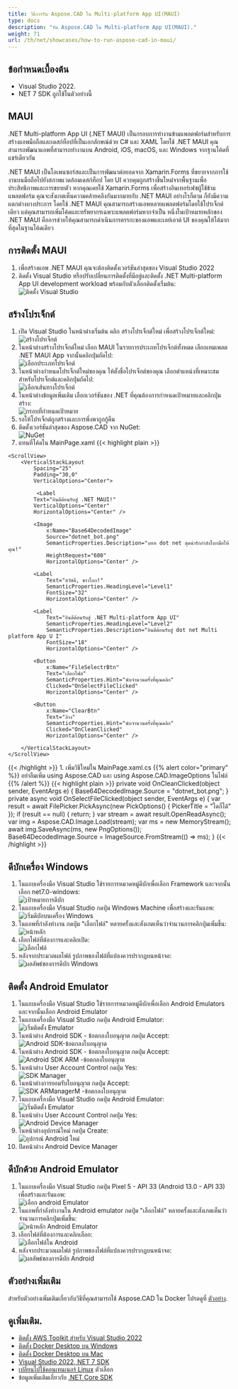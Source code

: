 ```yaml
---
title: วิธีการรัน Aspose.CAD ใน Multi-platform App UI(MAUI)
type: docs
description: "รัน Aspose.CAD ใน Multi-platform App UI(MAUI)."
weight: 71
url: /th/net/showcases/how-to-run-aspose-cad-in-maui/
---
```


## ข้อกำหนดเบื้องต้น
- Visual Studio 2022.
- NET 7 SDK ถูกใช้ในตัวอย่างนี้


## MAUI

.NET Multi-platform App UI (.NET MAUI) เป็นกรอบการทำงานข้ามแพลตฟอร์มสำหรับการสร้างแอพมือถือและเดสก์ท็อปที่เป็นเอกลักษณ์ด้วย C# และ XAML
โดยใช้ .NET MAUI คุณสามารถพัฒนาแอพที่สามารถทำงานบน Android, iOS, macOS, และ Windows จากฐานโค้ดที่แชร์เดียวกัน

.NET MAUI เป็นโอเพนซอร์สและเป็นการพัฒนาต่อยอดจาก Xamarin.Forms ที่ขยายจากการใช้งานบนมือถือไปยังสภาพแวดล้อมเดสก์ท็อป โดย UI ควบคุมถูกสร้างขึ้นใหม่จากพื้นฐานเพื่อประสิทธิภาพและการขยายตัว
หากคุณเคยใช้ Xamarin.Forms เพื่อสร้างอินเทอร์เฟซผู้ใช้ข้ามแพลตฟอร์ม คุณจะสังเกตเห็นความคล้ายคลึงกันมากมายกับ .NET MAUI
อย่างไรก็ตาม ก็ยังมีความแตกต่างบางประการ
โดยใช้ .NET MAUI คุณสามารถสร้างแอพหลายแพลตฟอร์มโดยใช้โปรเจ็กต์เดียว แต่คุณสามารถเพิ่มโค้ดและทรัพยากรเฉพาะแพลตฟอร์มหากจำเป็น
หนึ่งในเป้าหมายหลักของ .NET MAUI คือการช่วยให้คุณสามารถดำเนินการตรรกะของแอพและเลย์เอาต์ UI ของคุณให้ได้มากที่สุดในฐานโค้ดเดียว


## การติดตั้ง MAUI

1. เพื่อสร้างแอพ .NET MAUI คุณจะต้องติดตั้งเวอร์ชันล่าสุดของ Visual Studio 2022
1. ติดตั้ง Visual Studio หรือปรับเปลี่ยนการติดตั้งที่มีอยู่และติดตั้ง .NET Multi-platform App UI development workload พร้อมกับตัวเลือกติดตั้งเริ่มต้น:<br>
![ติดตั้ง Visual Studio](/_assets/showcases/maui/visual-installer.png)


## สร้างโปรเจ็กต์

1. เปิด Visual Studio ในหน้าต่างเริ่มต้น คลิก สร้างโปรเจ็กต์ใหม่ เพื่อสร้างโปรเจ็กต์ใหม่:<br>
![สร้างโปรเจ็กต์](/_assets/showcases/maui/create-project.png)<br>
1. ในหน้าต่างสร้างโปรเจ็กต์ใหม่ เลือก MAUI ในรายการประเภทโปรเจ็กต์ทั้งหมด เลือกเทมเพลต .NET MAUI App จากนั้นคลิกปุ่มถัดไป:<br>
![เลือกประเภทโปรเจ็กต์](/_assets/showcases/maui/select-project.png)<br>
1. ในหน้าต่างกำหนดโปรเจ็กต์ใหม่ของคุณ ให้ตั้งชื่อโปรเจ็กต์ของคุณ เลือกตำแหน่งที่เหมาะสมสำหรับโปรเจ็กต์และคลิกปุ่มถัดไป:<br>
![เลือกเส้นทางโปรเจ็กต์](/_assets/showcases/maui/select-project-path.png)<br>
1. ในหน้าต่างข้อมูลเพิ่มเติม เลือกเวอร์ชันของ .NET ที่คุณต้องการกำหนดเป้าหมายและคลิกปุ่มสร้าง:<br>
![กรอบที่กำหนดเป้าหมาย](/_assets/showcases/maui/select-framework.png)<br>
1. รอให้โปรเจ็กต์ถูกสร้างและการพึ่งพาถูกกู้คืน
1. ติดตั้งเวอร์ชันล่าสุดของ Aspose.CAD จาก NuGet:<br>
![NuGet](/_assets/showcases/maui/nuget.png)<br>
1. แทนที่โค้ดใน MainPage.xaml
{{< highlight plain >}}
<?xml version="1.0" encoding="utf-8" ?>
<ContentPage xmlns="http://schemas.microsoft.com/dotnet/2021/maui"
             xmlns:x="http://schemas.microsoft.com/winfx/2009/xaml"
             x:Class="MauiApp1.MainPage">

    <ScrollView>
        <VerticalStackLayout
            Spacing="25"
            Padding="30,0"
            VerticalOptions="Center">

             <Label 
            Text="ยินดีต้อนรับสู่ .NET MAUI!"
            VerticalOptions="Center" 
            HorizontalOptions="Center" />

            <Image
                x:Name="Base64DecodedImage"
                Source="dotnet_bot.png"
                SemanticProperties.Description="บอท dot net สุดน่ารักกำลังโบกมือให้คุณ!"
                HeightRequest="600"
                HorizontalOptions="Center" />

            <Label
                Text="สวัสดี, ชาวโลก!"
                SemanticProperties.HeadingLevel="Level1"
                FontSize="32"
                HorizontalOptions="Center" />

            <Label
                Text="ยินดีต้อนรับสู่ .NET Multi-platform App UI"
                SemanticProperties.HeadingLevel="Level2"
                SemanticProperties.Description="ยินดีต้อนรับสู่ dot net Multi platform App U I"
                FontSize="18"
                HorizontalOptions="Center" />

            <Button
                x:Name="FileSelectrBtn"
                Text="เลือกไฟล์"
                SemanticProperties.Hint="นับจำนวนครั้งที่คุณคลิก"
                Clicked="OnSelectFileClicked"
                HorizontalOptions="Center" />

            <Button
                x:Name="ClearBtn"
                Text="ล้าง"
                SemanticProperties.Hint="นับจำนวนครั้งที่คุณคลิก"
                Clicked="OnCleanClicked"
                HorizontalOptions="Center" />

        </VerticalStackLayout>
    </ScrollView>
</ContentPage>
{{< /highlight >}}
1. เพิ่มวิธีใหม่ใน MainPage.xaml.cs
{{% alert color="primary" %}} 
อย่าลืมเพิ่ม using Aspose.CAD และ using Aspose.CAD.ImageOptions ในไฟล์
{{% /alert %}}
{{< highlight plain >}}
private void OnCleanClicked(object sender, EventArgs e)
{
    Base64DecodedImage.Source = "dotnet_bot.png";
}
private async void OnSelectFileClicked(object sender, EventArgs e)
{
    var result = await FilePicker.PickAsync(new PickOptions()
    {
        PickerTitle = "ใดก็ได้"
    });
    if (result == null)
    {
        return;
    }
    var stream = await result.OpenReadAsync();
    var img = Aspose.CAD.Image.Load(stream);
    var ms = new MemoryStream();
    await img.SaveAsync(ms, new PngOptions());
    Base64DecodedImage.Source = ImageSource.FromStream(() => ms);
}
{{< /highlight >}}


## ดีบักเครื่อง Windows

1. ในแถบเครื่องมือ Visual Studio ใช้รายการหมวดหมู่ดีบักเพื่อเลือก Framework และจากนั้นเลือก net7.0-windows:<br>
![เป้าหมายการดีบัก](/_assets/showcases/maui/windows-mode.png)<br>
1. ในแถบเครื่องมือ Visual Studio กดปุ่ม Windows Machine เพื่อสร้างและรันแอพ:<br>
![เริ่มดีบักบนเครื่อง Windows](/_assets/showcases/maui/windows-start-debug.png)<br>
1. ในแอพที่กำลังทำงาน กดปุ่ม "เลือกไฟล์" หลายครั้งและสังเกตเห็นว่าจำนวนการคลิกปุ่มเพิ่มขึ้น:<br>
![หน้าหลัก](/_assets/showcases/maui/windows-home-page.png)<br>
1. เลือกไฟล์ที่ต้องการและคลิกเปิด:<br>
![เลือกไฟล์](/_assets/showcases/maui/select-file.png)<br>
1. หลังจากประมวลผลไฟล์ รูปภาพของไฟล์ที่แปลงควรปรากฏบนหน้าจอ:<br>
![ผลลัพธ์ของการดีบัก Windows](/_assets/showcases/maui/windows-result.png)


## ติดตั้ง Android Emulator

1. ในแถบเครื่องมือ Visual Studio ใช้รายการหมวดหมู่ดีบักเพื่อเลือก Android Emulators และจากนั้นเลือก Android Emulator
1. ในแถบเครื่องมือ Visual Studio กดปุ่ม Android Emulator:<br>
![เริ่มติดตั้ง Emulator](/_assets/showcases/maui/start-install-emulator.png)<br>
1. ในหน้าต่าง Android SDK - ข้อตกลงใบอนุญาต กดปุ่ม Accept:<br>
![Android SDK-ข้อตกลงใบอนุญาต](/_assets/showcases/maui/android-sdk-1.png)<br>
1. ในหน้าต่าง Android SDK - ข้อตกลงใบอนุญาต กดปุ่ม Accept:<br>
![Android SDK ARM -ข้อตกลงใบอนุญาต](/_assets/showcases/maui/android-sdk-2.png)<br>
1. ในหน้าต่าง User Account Control กดปุ่ม Yes:<br>
![SDK Manager](/_assets/showcases/maui/android-sdk-3.png)<br>
1. ในหน้าต่างการยอมรับใบอนุญาต กดปุ่ม Accept:<br>
![SDK ARManagerM -ข้อตกลงใบอนุญาต](/_assets/showcases/maui/android-sdk-4.png)<br>
1. ในแถบเครื่องมือ Visual Studio กดปุ่ม Android Emulator:<br>
![เริ่มติดตั้ง Emulator](/_assets/showcases/maui/start-install-emulator.png)<br>
1. ในหน้าต่าง User Account Control กดปุ่ม Yes:<br>
![Android Device Manager](/_assets/showcases/maui/android-device-manager.png)<br>
1. ในหน้าต่างอุปกรณ์ใหม่ กดปุ่ม Create:<br>
![อุปกรณ์ Android ใหม่](/_assets/showcases/maui/android-new-device.png)<br>
1. ปิดหน้าต่าง Android Device Manager


## ดีบักด้วย Android Emulator

1. ในแถบเครื่องมือ Visual Studio กดปุ่ม Pixel 5 - API 33 (Android 13.0 - API 33) เพื่อสร้างและรันแอพ:<br>
![เลือก android Emulator](/_assets/showcases/maui/select-android-emulator.png)<br>
1. ในแอพที่กำลังทำงานใน Android emulator กดปุ่ม "เลือกไฟล์" หลายครั้งและสังเกตเห็นว่าจำนวนการคลิกปุ่มเพิ่มขึ้น:<br>
![หน้าหลัก Android Emulator](/_assets/showcases/maui/android-home-page.png)<br>
1. เลือกไฟล์ที่ต้องการและคลิกเลือก:<br>
![เลือกไฟล์ใน Android](/_assets/showcases/maui/select-file-android.png)<br>
1. หลังจากประมวลผลไฟล์ รูปภาพของไฟล์ที่แปลงควรปรากฏบนหน้าจอ:<br>
![ผลลัพธ์ของการดีบัก Android](/_assets/showcases/maui/android-result.png)


## ตัวอย่างเพิ่มเติม

สำหรับตัวอย่างเพิ่มเติมเกี่ยวกับวิธีที่คุณสามารถใช้ Aspose.CAD ใน Docker โปรดดูที่ [ตัวอย่าง](https://github.com/aspose-cad/Aspose.CAD-Documentation).


## ดูเพิ่มเติม.

- [ติดตั้ง AWS Toolkit สำหรับ Visual Studio 2022](https://marketplace.visualstudio.com/items?itemName=AmazonWebServices.AWSToolkitforVisualStudio2022)
- [ติดตั้ง Docker Desktop บน Windows](https://docs.docker.com/docker-for-windows/install/)
- [ติดตั้ง Docker Desktop บน Mac](https://docs.docker.com/docker-for-mac/install/)
- [Visual Studio 2022, NET 7 SDK](https://docs.microsoft.com/en-us/dotnet/core/install/windows?tabs=net70#dependencies)
- [เปลี่ยนไปใช้คอนเทนเนอร์ Linux](https://docs.docker.com/docker-for-windows/#switch-between-windows-and-linux-containers) ตัวเลือก
- ข้อมูลเพิ่มเติมเกี่ยวกับ [.NET Core SDK](https://hub.docker.com/_/microsoft-dotnet-sdk)
